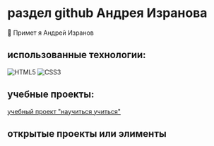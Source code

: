 # раздел github Андрея Изранова
👋 Примет я Андрей Изранов
## использованные технологии: 
![HTML5](https://img.shields.io/badge/html5-%23E34F26.svg?style=for-the-badge&logo=html5&logoColor=white)
![CSS3](https://img.shields.io/badge/css3-%231572B6.svg?style=for-the-badge&logo=css3&logoColor=white)

## учебные проекты:
[учебный проект "научиться учиться"](https://github.com/aizraniv/Learn_to_learn)
## открытые проекты или элименты
